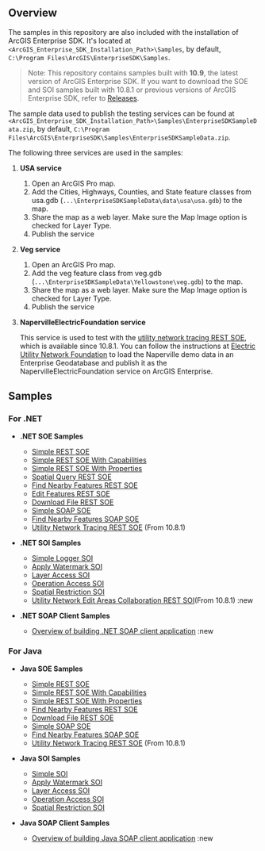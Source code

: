 ## Overview

The samples in this repository are also included with the installation of ArcGIS Enterprise SDK. It's located at `<ArcGIS_Enterprise_SDK_Installation_Path>\Samples`, by default, `C:\Program Files\ArcGIS\EnterpriseSDK\Samples`.

> Note: This repository contains samples built with **10.9**, the latest version of ArcGIS Enterprise SDK. If you want to download the SOE and SOI samples built with 10.8.1 or previous versions of ArcGIS Enterprise SDK, refer to [Releases](https://github.com/Esri/arcgis-enterprise-sdk-resources/releases).

The sample data used to publish the testing services can be found at `<ArcGIS_Enterprise_SDK_Installation_Path>\Samples\EnterpriseSDKSampleData.zip`, by default, `C:\Program Files\ArcGIS\EnterpriseSDK\Samples\EnterpriseSDKSampleData.zip`.

The following three services are used in the samples:
1. **USA service**
    1. Open an ArcGIS Pro map.
    2. Add the Cities, Highways, Counties, and State feature classes from usa.gdb (`...\EnterpriseSDKSampleData\data\usa\usa.gdb`) to the map.
    3. Share the map as a web layer. Make sure the Map Image option is checked for Layer Type.
    4. Publish the service

2. **Veg service**
    1. Open an ArcGIS Pro map.
    2. Add the veg feature class from veg.gdb (`...\EnterpriseSDKSampleData\Yellowstone\veg.gdb`) to the map.
    3. Share the map as a web layer. Make sure the Map Image option is checked for Layer Type.
    4. Publish the service
    
3. **NapervilleElectricFoundation service**

    This service is used to test with the [utility network tracing REST SOE](dot%20net/SOE/UNTracingRESTSOE), which is available since 10.8.1. You can follow the instructions at [Electric Utility Network Foundation](https://solutions.arcgis.com/electric/help/electric-utility-network-foundation/) to load the Naperville demo data in an Enterprise Geodatabase and publish it as the NapervilleElectricFoundation service on ArcGIS Enterprise.
   
   
## Samples
### For .NET
* **.NET SOE Samples**
  * [Simple REST SOE](dot%20net/SOE/SimpleRESTSOE)
  * [Simple REST SOE With Capabilities](dot%20net/SOE/SimpleRESTSOEWithCapabilities)
  * [Simple REST SOE With Properties](dot%20net/SOE/SimpleRESTSOEWithProperties)
  * [Spatial Query REST SOE](dot%20net/SOE/SpatialQueryRESTSOE)
  * [Find Nearby Features REST SOE](dot%20net/SOE/FindNearFeaturesRESTSOE)
  * [Edit Features REST SOE](dot%20net/SOE/EditFeaturesRESTSOE)
  * [Download File REST SOE](dot%20net/SOE/DownloadFileRESTSOE)
  * [Simple SOAP SOE](dot%20net/SOE/SimpleSOAPSOE)
  * [Find Nearby Features SOAP SOE](dot%20net/SOE/FindNearFeaturesSOAPSOE)
  * [Utility Network Tracing REST SOE](dot%20net/SOE/UNTracingRESTSOE) (From 10.8.1)

* **.NET SOI Samples**
  * [Simple Logger SOI](dot%20net/SOI/NetSimpleLoggerSOI)
  * [Apply Watermark SOI](dot%20net/SOI/NetApplyWatermarkSOI)
  * [Layer Access SOI](dot%20net/SOI/NetLayerAccessSOI)
  * [Operation Access SOI](dot%20net/SOI/NetOperationAccessSOI)
  * [Spatial Restriction SOI](dot%20net/SOI/NetSpatialRestrictionSOI)
  * [Utility Network Edit Areas Collaboration REST SOI](dot%20net/SOI/NetUNEditAreasSOI)(From 10.8.1) :new

* **.NET SOAP Client Samples**
  * [Overview of building .NET SOAP client application](dot%20net/.NET%20SOAP%20Client) :new
  
### For Java
* **Java SOE Samples**
  * [Simple REST SOE](java/soe/simplerestsoe)
  * [Simple REST SOE With Capabilities](java/soe/simplerestsoewithcapabilities)
  * [Simple REST SOE With Properties](java/soe/simplerestsoewithproperties)
  * [Find Nearby Features REST SOE](java/soe/findnearbyfeaturesrestsoe)
  * [Download File REST SOE](java/soe/downloadfilerestsoe)
  * [Simple SOAP SOE](java/soe/simplesoapsoe)
  * [Find Nearby Features SOAP SOE](java/soe/findnearbyfeaturessoapsoe)
  * [Utility Network Tracing REST SOE](java/soe/untracingrestsoe) (From 10.8.1)

* **Java SOI Samples**
  * [Simple SOI](java/soi/SimpleSOI)
  * [Apply Watermark SOI](java/soi/ApplyWatermarkSOI)
  * [Layer Access SOI](java/soi/LayerAccessSOI)
  * [Operation Access SOI](java/soi/OperationAccessSOI)  
  * [Spatial Restriction SOI](java/soi/SpatialRestrictionSOI)
  
* **Java SOAP Client Samples**
  * [Overview of building Java SOAP client application](java/Java%20SOAP%20Client) :new

